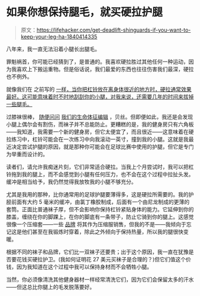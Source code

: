 # 如果你想保持腿毛，就买硬拉护腿

> 原文：<https://lifehacker.com/get-deadlift-shinguards-if-you-want-to-keep-your-leg-ha-1840414335>

八年来，我一直无法沿着小腿长出腿毛。

罪魁祸首，你可能已经猜到了，是普通的。我喜欢硬拉胜过其他任何一种运动，因为我喜欢上下搬运重物。但是俗话说，我们最爱的东西也往往伤害我们最深，硬拉也不例外。



就像我们在 之前写的 [一样，当你把杠铃放在离身体很近的地方时，硬拉通常效果最好。这可能意味着时不时地刮刮你的小腿，对我来说，还需要几年的时间来拔掉一些腿毛。](https://vitals.lifehacker.com/if-you-deadlift-get-deadlift-socks-1839329323)

过膝袜很棒， [随便问问](https://vitals.lifehacker.com/if-you-deadlift-get-deadlift-socks-1839329323) [我们的生命体征编辑](https://vitals.lifehacker.com/if-you-deadlift-get-deadlift-socks-1839329323) ，贝丝。但即便如此，我还是会发现小腿上偶尔会有割伤，而袜子并不总能防止。更糟糕的是，我的健身房只有六角板——我知道，我需要一个新的健身房，但它太便宜了，而且很近——这意味着在硬拉练习中，杠铃可能会在一次练习中向我滚动一英寸，撞到我的小腿。这就是我最近决定尝试护腿的原因，就是那种你可能会在足球比赛中使用的护腿，但它是专门为举重而设计的。

读者们，请允许我痴迷片刻，它们非常适合硬拉。当我上个月尝试时，我可以把杠铃拖到我的腿上，而不会感觉到小腿有任何压力，也不会在这个过程中拉扯头发。缓冲是相当给予，我仍然觉得我放牧我的小腿不够充分。

尤其是我用的那种，比你通常用的足球护腿要薄得多，这是硬拉所需要的。我的护胫前面有大约 5 毫米的缓冲，由氯丁橡胶制成，后面有一个由尼龙制成的更薄的套筒。正面比普通袜子厚，但不会影响你保持杠铃紧贴身体的能力。它延伸到你的膝盖，缠绕在你的脚踝上，在你的脚底有一条带子，防止它骑到你的腿上。这感觉很像一个压缩套——一些 [品牌](https://www.amazon.com/Compression-Protector-Deadlift-Fitness-Neoprene/dp/B07CJ6C88N/ref=pd_sim_200_5/138-7785800-2904020?_encoding=UTF8&asc_campaign=InlineText&asc_refurl=https://lifehacker.com/get-deadlift-shinguards-if-you-want-to-keep-your-leg-ha-1840414335&asc_source=&pd_rd_i=B07CJ6C88N&pd_rd_r=073f4637-d6f3-4391-968d-cdb93185d574&pd_rd_w=uFlrH&pd_rd_wg=hGJ1Y&pf_rd_p=04d27813-a1f2-4e7b-a32b-b5ab374ce3f9&pf_rd_r=HYWGJGRYJ6FZ7SMS1CE1&refRID=HYWGJGRYJ6FZ7SMS1CE1&tag=kinjalifehackerlink-20) 将其作为压缩服销售，但我的不是——我倾向于忘记这是他们甚至在我锻炼时穿着，除此之外倾向于保持热量，所以我的腿很快变暖。

根据不同的袜子和品牌，它们比一双袜子还要贵；出于这个原因，我一直在犹豫是否要花钱买硬拉护卫。(我如何证明花 27 美元买袜子是合理的？)但它们值这个价钱，因为我知道在这个过程中我可以保持身材而不会牺牲小腿。

当然，你必须像清洗其他健身器材一样经常清洗它们，因为它们会保留太多的汗水——但这总比你腿上的毛发脱落要好。